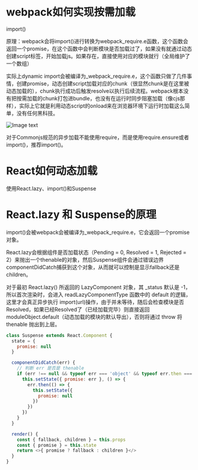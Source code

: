 # webpack如何实现按需加载

import()

原理：webpack会将import()进行转换为webpack_require.e函数，这个函数会返回一个promise，在这个函数中会判断模块是否加载过了，如果没有就通过动态创建script标签，开始加载js。如果存在，直接使用对应的模块就行（全局维护了一个数组）

实际上dynamic import会被编译为_webpack_require.e，这个函数只做了几件事情，创建promise，动态创建script加载对应的chunk（很显然chunk是在这里被动态加载的），chunk执行成功后触发resolve以执行后续流程。webpack根本没有把按需加载的chunk打包进bundle，也没有在运行时同步阻塞加载（像cjs那样），实际上它就是利用动态script的onload来在浏览器环境下运行时加载这么简单，没有任何黑科技。



![Image text](https://p1-jj.byteimg.com/tos-cn-i-t2oaga2asx/gold-user-assets/2020/7/12/17342f122542f76c~tplv-t2oaga2asx-watermark.awebp)

对于Commonjs规范的异步加载不能使用require，而是使用require.ensure或者import()，推荐import()。

# React如何动态加载

使用React.lazy、import()和Suspense

# React.lazy 和 Suspense的原理

import()会被webpack会被编译为_webpack_require.e，它会返回一个promise对象。

React.lazy会根据组件是否加载状态（Pending = 0, Resolved = 1, Rejected = 2）来抛出一个thenable的对象，然后Suspense组件会通过错误边界componentDidCatch捕获到这个对象，从而就可以控制是显示fallback还是children。

对于最初 React.lazy() 所返回的 LazyComponent 对象，其 _status 默认是 -1，所以首次渲染时，会进入 readLazyComponentType 函数中的 default 的逻辑，这里才会真正异步执行 import(url)操作，由于并未等待，随后会检查模块是否 Resolved，如果已经Resolved了（已经加载完毕）则直接返回moduleObject.default（动态加载的模块的默认导出），否则将通过 throw 将 thenable 抛出到上层。

```js
class Suspense extends React.Component {
  state = {
    promise: null
  }

  componentDidCatch(err) {
    // 判断 err 是否是 thenable
    if (err !== null && typeof err === 'object' && typeof err.then === 'function') {
      this.setState({ promise: err }, () => {
        err.then(() => {
          this.setState({
            promise: null
          })
        })
      })
    }
  }

  render() {
    const { fallback, children } = this.props
    const { promise } = this.state
    return <>{ promise ? fallback : children }</>
  }
}
```

